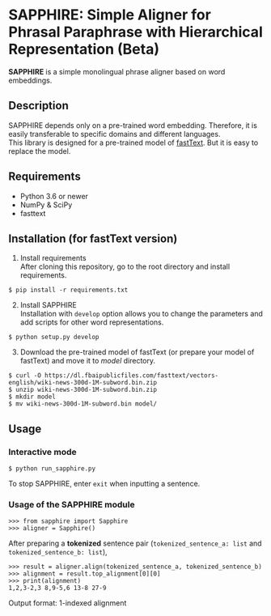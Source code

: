 # SAPPHIRE: Simple Aligner for Phrasal Paraphrase with Hierarchical Representation (Beta)

**SAPPHIRE** is a simple monolingual phrase aligner based on word embeddings.


## Description

SAPPHIRE depends only on a pre-trained word embedding. 
Therefore, it is easily transferable to specific domains and different languages.  
This library is designed for a pre-trained model of [fastText](https://fasttext.cc/).
But it is easy to replace the model.


## Requirements

- Python 3.6 or newer
- NumPy & SciPy
- fasttext


## Installation (for fastText version)

1. Install requirements  
After cloning this repository, go to the root directory and install requirements.
```
$ pip install -r requirements.txt
```

2. Install SAPPHIRE  
Installation with `develop` option allows you to change the parameters and add scripts for other word representations.
```
$ python setup.py develop
```


3. Download the pre-trained model of fastText (or prepare your model of fastText) and move it to *model* directory.
```
$ curl -O https://dl.fbaipublicfiles.com/fasttext/vectors-english/wiki-news-300d-1M-subword.bin.zip  
$ unzip wiki-news-300d-1M-subword.bin.zip
$ mkdir model
$ mv wiki-news-300d-1M-subword.bin model/
```


## Usage

### Interactive mode
```
$ python run_sapphire.py
```
To stop SAPPHIRE, enter `exit` when inputting a sentence.

### Usage of the SAPPHIRE module
```
>>> from sapphire import Sapphire
>>> aligner = Sapphire()
```
After preparing a **tokenized** sentence pair (`tokenized_sentence_a: list` and `tokenized_sentence_b: list`),
```
>>> result = aligner.align(tokenized_sentence_a, tokenized_sentence_b)
>>> alignment = result.top_alignment[0][0]
>>> print(alignment)
1,2,3-2,3 8,9-5,6 13-8 27-9
```
Output format: 1-indexed alignment
